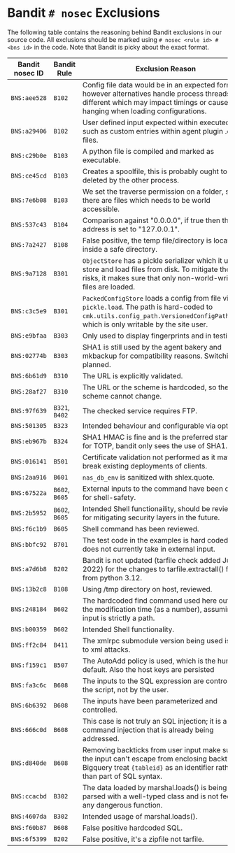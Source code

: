# Bandit `# nosec` Exclusions

The following table contains the reasoning behind Bandit exclusions in our source code.
All exclusions should be marked using `# nosec <rule id> # <bns id>` in the code.
Note that Bandit is picky about the exact format.

| Bandit nosec ID | Bandit Rule    | Exclusion Reason                                                                                                                                                                     |
| --------------- | -------------- | ------------------------------------------------------------------------------------------------------------------------------------------------------------------------------------ |
| `BNS:aee528`    | `B102`         | Config file data would be in an expected format however alternatives handle process threads different which may impact timings or cause hanging when loading configurations.         |
| `BNS:a29406`    | `B102`         | User defined input expected within executed files such as custom entries within agent plugin .cfg files.                                                                             |
| `BNS:c29b0e`    | `B103`         | A python file is compiled and marked as executable.                                                                                                                                  |
| `BNS:ce45cd`    | `B103`         | Creates a spoolfile, this is probably ought to be deleted by the other process.                                                                                                      |
| `BNS:7e6b08`    | `B103`         | We set the traverse permission on a folder, since there are files which needs to be world accessible.                                                                                |
| `BNS:537c43`    | `B104`         | Comparison against "0.0.0.0", if true then the address is set to "127.0.0.1".                                                                                                        |
| `BNS:7a2427`    | `B108`         | False positive, the temp file/directory is located inside a safe directory.                                                                                                          |
| `BNS:9a7128`    | `B301`         | `ObjectStore` has a pickle serializer which it uses to store and load files from disk. To mitigate the risks, it makes sure that only non-world-writable files are loaded.           |
| `BNS:c3c5e9`    | `B301`         | `PackedConfigStore` loads a config from file via `pickle.load`. The path is hard-coded to `cmk.utils.config_path.VersionedConfigPath.ROOT`, which is only writable by the site user. |
| `BNS:e9bfaa`    | `B303`         | Only used to display fingerprints and in testing.                                                                                                                                    |
| `BNS:02774b`    | `B303`         | SHA1 is still used by the agent bakery and mkbackup for compatibility reasons. Switching is planned.                                                                                 |
| `BNS:6b61d9`    | `B310`         | The URL is explicitly validated.                                                                                                                                                     |
| `BNS:28af27`    | `B310`         | The URL or the scheme is hardcoded, so the scheme cannot change.                                                                                                                     |
| `BNS:97f639`    | `B321`, `B402` | The checked service requires FTP.                                                                                                                                                    |
| `BNS:501305`    | `B323`         | Intended behaviour and configurable via option.                                                                                                                                      |
| `BNS:eb967b`    | `B324`         | SHA1 HMAC is fine and is the preferred standard for TOTP, bandit only sees the use of SHA1.                                                                                          |
| `BNS:016141`    | `B501`         | Certificate validation not performed as it may break existing deployments of clients.                                                                                                |
| `BNS:2aa916`    | `B601`         | `nas_db_env` is sanitized with shlex.quote.                                                                                                                                          |
| `BNS:67522a`    | `B602`, `B605` | External inputs to the command have been quoted for shell-safety.                                                                                                                    |
| `BNS:2b5952`    | `B602`, `B605` | Intended Shell functionaility, should be reviewed for mitigating security layers in the future.                                                                                      |
| `BNS:f6c1b9`    | `B605`         | Shell command has been reviewed.                                                                                                                                                     |
| `BNS:bbfc92`    | `B701`         | The test code in the examples is hard coded and does not currently take in external input.                                                                                           |
| `BNS:a7d6b8`    | `B202`         | Bandit is not updated (tarfile check added July 2022) for the changes to tarfile.extractall() filters from python 3.12.                                                              |
| `BNS:13b2c8`    | `B108`         | Using /tmp directory on host, reviewed.                                                                                                                                              |
| `BNS:248184`    | `B602`         | The hardcoded find command used here outputs the modification time (as a number), assuming the input is strictly a path.                                                             |
| `BNS:b00359`    | `B602`         | Intended Shell functionality.                                                                                                                                                        |
| `BNS:ff2c84`    | `B411`         | The xmlrpc submodule version being used is safe to xml attacks.                                                                                                                      |
| `BNS:f159c1`    | `B507`         | The AutoAdd policy is used, which is the human default. Also the host keys are persisted                                                                                             |
| `BNS:fa3c6c`    | `B608`         | The inputs to the SQL expression are controlled by the script, not by the user.                                                                                                      |
| `BNS:6b6392`    | `B608`         | The inputs have been parameterized and controlled.                                                                                                                                   |
| `BNS:666c0d`    | `B608`         | This case is not truly an SQL injection; it is a command injection that is already being addressed.                                                                                  |
| `BNS:d840de`    | `B608`         | Removing backticks from user input make sure the input can't escape from enclosing backtick. Bigquery treat `{tableid}` as an identifier rather than part of SQL syntax.             |
| `BNS:ccacbd`    | `B302`         | The data loaded by marshal.loads() is being parsed with a well-typed class and is not fed to any dangerous function.                                                                 |
| `BNS:4607da`    | `B302`         | Intended usage of marshal.loads().                                                                                                                                                   |
| `BNS:f60b87`    | `B608`         | False positive hardcoded SQL.                                                                                                                                                        |
| `BNS:6f5399`    | `B202`         | False positive, it's a zipfile not tarfile.                                                                                                                                          |
